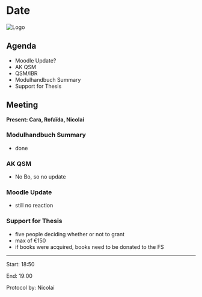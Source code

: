 # Date

![Logo](logo.jpg)

## Agenda

- Moodle Update?
- AK QSM
- QSM/IBR
- Modulhandbuch Summary
- Support for Thesis

## Meeting
**Present: Cara, Rofaïda, Nicolai**


### Modulhandbuch Summary
- done

### AK QSM
- No Bo, so no update

### Moodle Update
- still no reaction

### Support for Thesis
- five people deciding whether or not to grant
- max of €150
- if books were acquired, books need to be donated to the FS

---

Start: 18:50

End: 19:00

Protocol by: Nicolai
